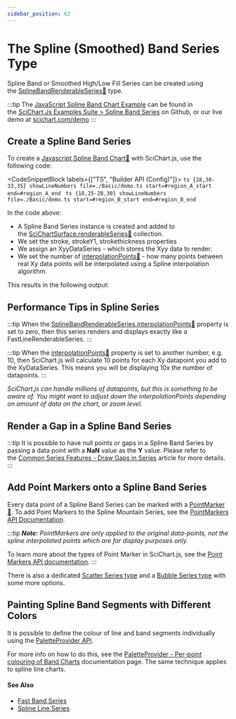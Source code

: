 ```yaml
---
sidebar_position: 62
---
```


# The Spline (Smoothed) Band Series Type

Spline Band or Smoothed High/Low Fill Series can be created using the [SplineBandRenderableSeries:blue_book:](https://www.scichart.com/documentation/js/current/typedoc/classes/splinebandrenderableseries.html) type.

:::tip
The [JavaScript Spline Band Chart Example](https://scichart.com/demo/javascript/spline-band-chart) can be found in the [SciChart.Js Examples Suite > Spline Band Series](https://github.com/abtsoftware/scichart.js.examples) on Github, or our live demo at [scichart.com/demo](https://scichart.com/demo/javascript/spline-band-chart)
:::

<ChartFromSciChartDemo 
    src="https://www.scichart.com/demo/iframe/spline-band-chart" 
    title="Spline Band Chart"
/>

Create a Spline Band Series
---------------------------

To create a [Javascript Spline Band Chart:blue_book:](https://www.scichart.com/documentation/js/current/typedoc/classes/splinebandrenderableseries.html) with SciChart.js, use the following code:

<CodeSnippetBlock labels={["TS", "Builder API (Config)"]}>
    ```ts {28,30-33,35} showLineNumbers file=./Basic/demo.ts start=#region_A_start end=#region_A_end
    ```
    ```ts {18,25-28,30} showLineNumbers file=./Basic/demo.ts start=#region_B_start end=#region_B_end
    ```
</CodeSnippetBlock>

In the code above:

*   A Spline Band Series instance is created and added to the [SciChartSurface.renderableSeries:blue_book:](https://www.scichart.com/documentation/js/current/typedoc/classes/scichartsurface.html#renderableseries) collection.
*   We set the stroke, strokeY1, strokethickness properties
*   We assign an XyyDataSeries - which stores the Xyy data to render.
*   We set the number of [interpolationPoints:blue_book:](https://www.scichart.com/documentation/js/current/typedoc/classes/splinebandrenderableseries.html#interpolationpoints) - how many points between real Xy data points will be interpolated using a Spline interpolation algorithm.

This results in the following output:

<LiveDocSnippet name="./Basic/demo" />

Performance Tips in Spline Series
---------------------------------

:::tip
When the [SplineBandRenderableSeries.interpolationPoints:blue_book:](https://www.scichart.com/documentation/js/current/typedoc/classes/splinemountainrenderableseries.html#interpolationpoints) property is set to zero, then this series renders and displays exactly like a FastLineRenderableSeries.
:::

:::tip
When the [interpolationPoints:blue_book:](https://www.scichart.com/documentation/js/current/typedoc/classes/splinemountainrenderableseries.html#interpolationpoints) property is set to another number, e.g. 10, then SciChart.js will calculate 10 points for each Xy datapoint you add to the XyDataSeries. This means you will be displaying 10x the number of datapoints.
:::

_SciChart.js can handle millions of datapoints, but this is something to be aware of. You might want to adjust down the interpolationPoints depending on amount of data on the chart, or zoom level._

Render a Gap in a Spline Band Series
------------------------------------

:::tip
It is possible to have null points or gaps in a Spline Band Series by passing a data point with a **NaN** value as the **Y** value. Please refer to the [Common Series Features - Draw Gaps in Series](/2d-charts/chart-types/common-series-apis/drawing-gaps) article for more details.
:::

Add Point Markers onto a Spline Band Series
-------------------------------------------

Every data point of a Spline Band Series can be marked with a [PointMarker:blue_book:](https://www.scichart.com/documentation/js/current/typedoc/classes/baserenderableseries.html#pointmarker). To add Point Markers to the Spline Mountain Series, see the [PointMarkers API Documentation](/2d-charts/chart-types/common-series-apis/drawing-point-markers).

:::tip
_**Note:** PointMarkers are only applied to the original data-points, not the spline interpolated points which are for display purposes only._

To learn more about the types of Point Marker in SciChart.js, see the [Point Markers API documentation](/2d-charts/chart-types/common-series-apis/drawing-point-markers).
:::

There is also a dedicated [Scatter Series type](/2d-charts/chart-types/xy-scatter-renderable-series) and a [Bubble Series type](/2d-charts/chart-types/fast-bubble-renderable-series) with some more options.

Painting Spline Band Segments with Different Colors
---------------------------------------------------

It is possible to define the colour of line and band segments individually using the [PaletteProvider API](/2d-charts/chart-types/palette-provider-api/palette-provider-api-overview).

For more info on how to do this, see the [PaletteProvider - Per-point colouring of Band Charts](/2d-charts/chart-types/palette-provider-api/fast-band-renderable-series) documentation page. The same technique applies to spline line charts.

#### See Also

*   [Fast Band Series](/2d-charts/chart-types/fast-band-renderable-series)
*   [Spline Line Series](/2d-charts/chart-types/spline-line-renderable-series)